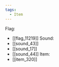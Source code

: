 ```yaml
---
tags:
  - Item
---
```

Flag:
- [[flag_11219]]
Sound:
- [[sound_43]]
- [[sound_17]]
- [[sound_44]]
Item:
- [[item_320]]
